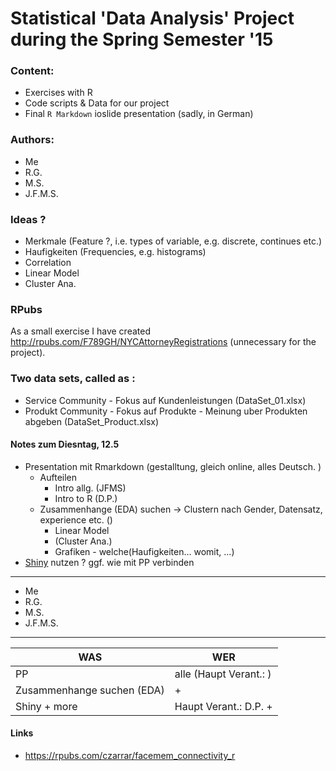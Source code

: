 Statistical 'Data Analysis' Project during the Spring Semester '15
===============

### Content:

- Exercises with R
- Code scripts & Data for our project
- Final `R Markdown` ioslide presentation (sadly, in German)

### Authors:

- Me
- R.G.
- M.S.
- J.F.M.S.

### Ideas ?

- Merkmale (Feature ?, i.e. types of variable, e.g. discrete, continues etc.)
- Haufigkeiten (Frequencies, e.g. histograms)
- Correlation
- Linear Model
- Cluster Ana.

### RPubs

As a small exercise I have created <http://rpubs.com/F789GH/NYCAttorneyRegistrations> (unnecessary for the project). 

### Two data sets, called as :

- Service Community - Fokus auf Kundenleistungen (DataSet_01.xlsx)
- Produkt Community - Fokus auf Produkte - Meinung uber Produkten abgeben (DataSet_Product.xlsx)

#### Notes zum Diesntag, 12.5

* Presentation mit Rmarkdown (gestalltung, gleich online, alles Deutsch. )
    + Aufteilen
        + Intro allg. (JFMS)
        + Intro to R (D.P.)
    + Zusammenhange (EDA) suchen -> Clustern nach Gender, Datensatz, experience etc. ()
        + Linear Model
        + (Cluster Ana.)
        + Grafiken - welche(Haufigkeiten... womit, ...)
* [Shiny](http://shiny.b40.cz/SemesterProject/shiny/) nutzen ? ggf. wie mit PP verbinden


---
- Me
- R.G.
- M.S.
- J.F.M.S.

---

WAS  | WER
------------- | -------------
PP  | alle (Haupt Verant.: )
Zusammenhange suchen (EDA)  |  + 
Shiny + more  | Haupt Verant.: D.P. + 





#### Links

- <https://rpubs.com/czarrar/facemem_connectivity_r>
